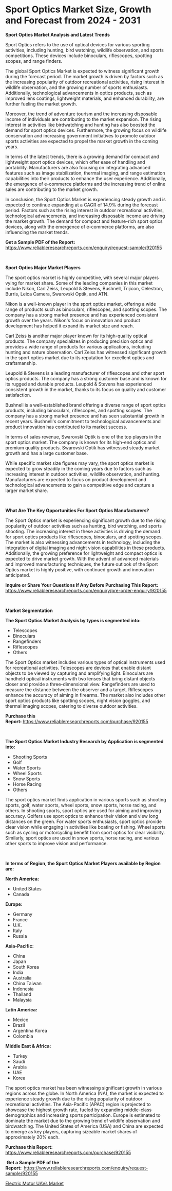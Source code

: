 <p><h1>Sport Optics Market Size, Growth and Forecast from 2024 - 2031</h1></p><p><strong>Sport Optics Market Analysis and Latest Trends</strong></p>
<p><p>Sport Optics refers to the use of optical devices for various sporting activities, including hunting, bird watching, wildlife observation, and sports competitions. These devices include binoculars, riflescopes, spotting scopes, and range finders.</p><p>The global Sport Optics Market is expected to witness significant growth during the forecast period. The market growth is driven by factors such as the increasing popularity of outdoor recreational activities, rising interest in wildlife observation, and the growing number of sports enthusiasts. Additionally, technological advancements in optics products, such as improved lens coatings, lightweight materials, and enhanced durability, are further fueling the market growth.</p><p>Moreover, the trend of adventure tourism and the increasing disposable income of individuals are contributing to the market expansion. The rising interest in activities like birdwatching and hunting has also boosted the demand for sport optics devices. Furthermore, the growing focus on wildlife conservation and increasing government initiatives to promote outdoor sports activities are expected to propel the market growth in the coming years.</p><p>In terms of the latest trends, there is a growing demand for compact and lightweight sport optics devices, which offer ease of handling and portability. Manufacturers are also focusing on integrating advanced features such as image stabilization, thermal imaging, and range estimation capabilities into their products to enhance the user experience. Additionally, the emergence of e-commerce platforms and the increasing trend of online sales are contributing to the market growth.</p><p>In conclusion, the Sport Optics Market is experiencing steady growth and is expected to continue expanding at a CAGR of 14.9% during the forecast period. Factors such as the rising interest in outdoor recreational activities, technological advancements, and increasing disposable income are driving the market growth. The demand for compact and feature-rich sport optics devices, along with the emergence of e-commerce platforms, are also influencing the market trends.</p></p>
<p><strong>Get a Sample PDF of the Report:&nbsp;</strong> <a href="https://www.reliableresearchreports.com/enquiry/request-sample/920155">https://www.reliableresearchreports.com/enquiry/request-sample/920155</a></p>
<p>&nbsp;</p>
<p><strong>Sport Optics Major Market Players</strong></p>
<p><p>The sport optics market is highly competitive, with several major players vying for market share. Some of the leading companies in this market include Nikon, Carl Zeiss, Leupold & Stevens, Bushnell, Trijicon, Celestron, Burris, Leica Camera, Swarovski Optik, and ATN.</p><p>Nikon is a well-known player in the sport optics market, offering a wide range of products such as binoculars, riflescopes, and spotting scopes. The company has a strong market presence and has experienced consistent growth over the years. Nikon's focus on innovation and product development has helped it expand its market size and reach.</p><p>Carl Zeiss is another major player known for its high-quality optical products. The company specializes in producing precision optics and provides a wide range of products for various applications, including hunting and nature observation. Carl Zeiss has witnessed significant growth in the sport optics market due to its reputation for excellent optics and craftsmanship.</p><p>Leupold & Stevens is a leading manufacturer of riflescopes and other sport optics products. The company has a strong customer base and is known for its rugged and durable products. Leupold & Stevens has experienced consistent growth in the market, thanks to its focus on quality and customer satisfaction.</p><p>Bushnell is a well-established brand offering a diverse range of sport optics products, including binoculars, riflescopes, and spotting scopes. The company has a strong market presence and has seen substantial growth in recent years. Bushnell's commitment to technological advancements and product innovation has contributed to its market success.</p><p>In terms of sales revenue, Swarovski Optik is one of the top players in the sport optics market. The company is known for its high-end optics and premium quality products. Swarovski Optik has witnessed steady market growth and has a large customer base.</p><p>While specific market size figures may vary, the sport optics market is expected to grow steadily in the coming years due to factors such as increasing interest in outdoor activities, wildlife observation, and hunting. Manufacturers are expected to focus on product development and technological advancements to gain a competitive edge and capture a larger market share.</p></p>
<p>&nbsp;</p>
<p><strong>What Are The Key Opportunities For Sport Optics Manufacturers?</strong></p>
<p><p>The Sport Optics market is experiencing significant growth due to the rising popularity of outdoor activities such as hunting, bird watching, and sports shooting. The increasing interest in these activities is driving the demand for sport optics products like riflescopes, binoculars, and spotting scopes. The market is also witnessing advancements in technology, including the integration of digital imaging and night vision capabilities in these products. Additionally, the growing preference for lightweight and compact optics is expected to drive market growth. With the advent of advanced materials and improved manufacturing techniques, the future outlook of the Sport Optics market is highly positive, with continued growth and innovation anticipated.</p></p>
<p><strong>Inquire or Share Your Questions If Any Before Purchasing This Report:</strong> <a href="https://www.reliableresearchreports.com/enquiry/pre-order-enquiry/920155">https://www.reliableresearchreports.com/enquiry/pre-order-enquiry/920155</a></p>
<p>&nbsp;</p>
<p><strong>Market Segmentation</strong></p>
<p><strong>The Sport Optics Market Analysis by types is segmented into:</strong></p>
<p><ul><li>Telescopes</li><li>Binoculars</li><li>Rangefinders</li><li>Riflescopes</li><li>Others</li></ul></p>
<p><p>The Sport Optics market includes various types of optical instruments used for recreational activities. Telescopes are devices that enable distant objects to be viewed by capturing and amplifying light. Binoculars are handheld optical instruments with two lenses that bring distant objects closer and provide a three-dimensional view. Rangefinders are used to measure the distance between the observer and a target. Riflescopes enhance the accuracy of aiming in firearms. The market also includes other sport optics products like spotting scopes, night vision goggles, and thermal imaging scopes, catering to diverse outdoor activities.</p></p>
<p><strong>Purchase this Report:&nbsp;</strong><a href="https://www.reliableresearchreports.com/purchase/920155">https://www.reliableresearchreports.com/purchase/920155</a></p>
<p>&nbsp;</p>
<p><strong>The Sport Optics Market Industry Research by Application is segmented into:</strong></p>
<p><ul><li>Shooting Sports</li><li>Golf</li><li>Water Sports</li><li>Wheel Sports</li><li>Snow Sports</li><li>Horse Racing</li><li>Others</li></ul></p>
<p><p>The sport optics market finds application in various sports such as shooting sports, golf, water sports, wheel sports, snow sports, horse racing, and others. In shooting sports, sport optics are used for aiming and improving accuracy. Golfers use sport optics to enhance their vision and view long distances on the green. For water sports enthusiasts, sport optics provide clear vision while engaging in activities like boating or fishing. Wheel sports such as cycling or motorcycling benefit from sport optics for clear visibility. Similarly, sport optics are used in snow sports, horse racing, and various other sports to improve vision and performance.</p></p>
<p>&nbsp;</p>
<p><strong>In terms of Region, the Sport Optics Market Players available by Region are:</strong></p>
<p>
    <p> <strong> North America: </strong>
        <ul>
            <li>United States</li>
            <li>Canada</li>
        </ul>
        </p> 
    <p> <strong> Europe: </strong>
        <ul>
            <li>Germany</li>
            <li>France</li>
            <li>U.K.</li>
            <li>Italy</li>
            <li>Russia</li>
        </ul>
        </p> 
    <p> <strong> Asia-Pacific: </strong>
        <ul>
            <li>China</li>
            <li>Japan</li>
            <li>South Korea</li>
            <li>India</li>
            <li>Australia</li>
            <li>China Taiwan</li>
            <li>Indonesia</li>
            <li>Thailand</li>
            <li>Malaysia</li>
        </ul>
        </p> 
    <p> <strong> Latin America: </strong>
        <ul>
            <li>Mexico</li>
            <li>Brazil</li>
            <li>Argentina Korea</li>
            <li>Colombia</li>
        </ul>
        </p> 
    <p> <strong> Middle East & Africa: </strong>
        <ul>
            <li>Turkey</li>
            <li>Saudi</li>
            <li>Arabia</li>
            <li>UAE</li>
            <li>Korea</li>
        </ul>
    </p>
    </p>
<p><p>The sport optics market has been witnessing significant growth in various regions across the globe. In North America (NA), the market is expected to experience steady growth due to the rising popularity of outdoor recreational activities. The Asia-Pacific (APAC) region is projected to showcase the highest growth rate, fueled by expanding middle-class demographics and increasing sports participation. Europe is estimated to dominate the market due to the growing trend of wildlife observation and birdwatching. The United States of America (USA) and China are expected to emerge as key players, capturing sizeable market shares of approximately 20% each.</p></p>
<p><strong>Purchase this Report: </strong><a href="https://www.reliableresearchreports.com/purchase/920155">https://www.reliableresearchreports.com/purchase/920155</a></p>
<p>&nbsp;<strong>Get a Sample PDF of the Report:&nbsp;&nbsp;</strong><a href="https://www.reliableresearchreports.com/enquiry/request-sample/920155">https://www.reliableresearchreports.com/enquiry/request-sample/920155</a></p>
<p><strong></strong></p>
<p><p><a href="https://medium.com/@emilyarnold76/electric-motor-uavs-market-insight-market-trends-growth-forecasted-from-2024-to-2031-f7405ebd3e39">Electric Motor UAVs Market</a></p></p>